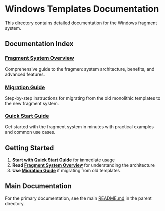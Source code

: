 # Windows Templates Documentation

This directory contains detailed documentation for the Windows fragment system.

## Documentation Index

### [Fragment System Overview](FRAGMENT-SYSTEM.md)
Comprehensive guide to the fragment system architecture, benefits, and advanced features.

### [Migration Guide](MIGRATION.md)
Step-by-step instructions for migrating from the old monolithic templates to the new fragment system.

### [Quick Start Guide](QUICK-START.md)
Get started with the fragment system in minutes with practical examples and common use cases.

## Getting Started

1. **Start with [Quick Start Guide](QUICK-START.md)** for immediate usage
2. **Read [Fragment System Overview](FRAGMENT-SYSTEM.md)** for understanding the architecture
3. **Use [Migration Guide](MIGRATION.md)** if migrating from old templates

## Main Documentation

For the primary documentation, see the main [README.md](../README.md) in the parent directory. 
